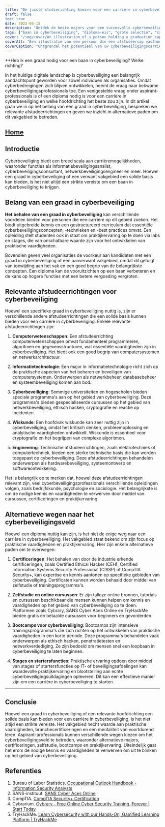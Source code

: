 ```yaml
---
title: "De juiste studierichting kiezen voor een carrière in cyberbeveiliging: Een gids voor aankomende professionals"
draft: false
toc: true
date: 2023-06-15
description: "Ontdek de beste majors voor een succesvolle cyberbeveiligingscarrière en leer hoe u het pad kunt bewandelen om een bekwame professional te worden."
tags: ["baan in cyberbeveiliging", "diploma-eis", "grote selectie", "carrièrepad cyberbeveiliging", "informatiebeveiliging", "cyberbedreigingen", "carrièremogelijkheden", "ontwikkeling van vaardigheden", "branchecertificeringen", "cyberbeveiliging bootcamps", "zelfstudie-opties", "online trainingen", "stageprogramma's", "functies op instapniveau", "banen in cyberbeveiliging", "onderwijs in cyberbeveiliging", "loopbaanbegeleiding", "cyberbeveiligingstrajecten", "beste afstudeerrichtingen voor cyberbeveiliging", "curriculum cyberbeveiliging", "major informatietechnologie", "Informatica majoor", "wiskunde majoor", "technische hoofdvak", "bedrijfsleven en cyberbeveiliging", "psychologie en cyberbeveiliging", "sociologie en cyberbeveiliging", "vooruitzichten op werk in cyberbeveiliging", "praktische vaardigheden in cyberbeveiliging", "voortdurend leren in cyberbeveiliging", "vraag naar cyberbeveiligingsprofessionals"]
cover: "/img/cover/An_illustration_of_a_person_holding_a_graduation_cap_with.png"
coverAlt: "Een illustratie van een persoon die een afstudeercap vasthoudt met een schild dat cyberbeveiliging voorstelt, als symbool voor de behoefte aan onderwijs en vaardigheden op het gebied van cyberbeveiliging. --aspect 16:9"
coverCaption: "Ontgrendel het potentieel van uw cyberbeveiligingscarrière met onderwijs en vaardigheden."
---
```


**Heb ik een graad nodig voor een baan in cyberbeveiliging? Welke richting?

In het huidige digitale landschap is cyberbeveiliging een belangrijk aandachtspunt geworden voor zowel individuen als organisaties. Omdat cyberbedreigingen zich blijven ontwikkelen, neemt de vraag naar bekwame cyberbeveiligingsprofessionals toe. Een veelgestelde vraag onder aspirant-professionals is of een diploma nodig is voor een carrière in cyberbeveiliging en welke hoofdrichting het beste zou zijn. In dit artikel gaan we in op het belang van een graad in cyberbeveiliging, bespreken we relevante afstudeerrichtingen en geven we inzicht in alternatieve paden om dit vakgebied te betreden.

## [Home](/cyber-security-career-playbook-start/)

## Introductie

Cyberbeveiliging biedt een breed scala aan carrièremogelijkheden, waaronder functies als informatiebeveiligingsanalist, cyberbeveiligingsconsultant, netwerkbeveiligingsengineer en meer. Hoewel een graad in cyberbeveiliging of een verwant vakgebied een solide basis kan bieden, is het niet altijd een strikte vereiste om een baan in cyberbeveiliging te krijgen.

## Belang van een graad in cyberbeveiliging

**Het behalen van een graad in cyberbeveiliging** kan verschillende voordelen bieden voor personen die een carrière op dit gebied zoeken. Het biedt uitgebreide kennis en een gestructureerd curriculum dat essentiële cyberbeveiligingsconcepten, -technieken en -best practices omvat. Een opleiding stelt studenten ook in staat om praktijkervaring op te doen via labs en stages, die van onschatbare waarde zijn voor het ontwikkelen van praktische vaardigheden.

Bovendien geven veel organisaties de voorkeur aan kandidaten met een graad in cyberbeveiliging of een aanverwant vakgebied, omdat dit getuigt van toewijding aan het vak en een goed begrip van de belangrijkste concepten. Een diploma kan de vooruitzichten op een baan verbeteren en de kans op hogere functies met een betere vergoeding vergroten.

## Relevante afstudeerrichtingen voor cyberbeveiliging

Hoewel een specifieke graad in cyberbeveiliging nuttig is, zijn er verschillende andere afstudeerrichtingen die een solide basis kunnen bieden voor een carrière in cyberbeveiliging. Enkele relevante afstudeerrichtingen zijn:

1. **Computerwetenschappen**: Een afstudeerrichting computerwetenschappen omvat fundamenteel programmeren, algoritmen en gegevensstructuren, wat essentiële vaardigheden zijn in cyberbeveiliging. Het biedt ook een goed begrip van computersystemen en netwerkarchitectuur.

2. **Informatietechnologie**: Een major in informatietechnologie richt zich op de praktische aspecten van het beheren en beveiligen van computersystemen. Onderwerpen als netwerkbeheer, databasebeheer en systeembeveiliging komen aan bod.

3. **Cyberbeveiliging**: Sommige universiteiten en hogescholen bieden speciale programma's aan op het gebied van cyberbeveiliging. Deze programma's bieden gespecialiseerde cursussen op het gebied van netwerkbeveiliging, ethisch hacken, cryptografie en reactie op incidenten.

4. **Wiskunde**: Een hoofdvak wiskunde kan zeer nuttig zijn in cyberbeveiliging, omdat het kritisch denken, probleemoplossing en analytische vaardigheden ontwikkelt. Wiskunde is essentieel voor cryptografie en het begrijpen van complexe algoritmen.

5. **Engineering**: Technische afstudeerrichtingen, zoals elektrotechniek of computertechniek, bieden een sterke technische basis die kan worden toegepast op cyberbeveiliging. Deze afstudeerrichtingen behandelen onderwerpen als hardwarebeveiliging, systeemontwerp en softwareontwikkeling.

Het is belangrijk op te merken dat, hoewel deze afstudeerrichtingen relevant zijn, veel cyberbeveiligingsprofessionals verschillende opleidingen volgen, zoals bedrijfskunde, psychologie en sociologie. Het belangrijkste is om de nodige kennis en vaardigheden te verwerven door middel van cursussen, certificeringen en praktijkervaring.

## Alternatieve wegen naar het cyberbeveiligingsveld

Hoewel een diploma nuttig kan zijn, is het niet de enige weg naar een carrière in cyberbeveiliging. Het vakgebied staat bekend om zijn focus op praktische vaardigheden en praktijkervaring. Hier zijn enkele alternatieve paden om te overwegen:

1. **Certificeringen**: Het behalen van door de industrie erkende certificeringen, zoals Certified Ethical Hacker (CEH), Certified Information Systems Security Professional (CISSP) of CompTIA Security+, kan expertise en kennis aantonen op specifieke gebieden van cyberbeveiliging. Certificaten kunnen worden behaald door middel van zelfstudie of trainingsprogramma's.

2. **Zelfstudie en online cursussen**: Er zijn talloze online bronnen, tutorials en cursussen beschikbaar die mensen kunnen helpen om kennis en vaardigheden op het gebied van cyberbeveiliging op te doen. Platformen zoals Cybrary, SANS Cyber Aces Online en TryHackMe bieden gratis en betaalde cursussen voor beginners en gevorderden.

3. **Bootcamps voor cyberbeveiliging**: Bootcamps zijn intensieve trainingsprogramma's die zich richten op het ontwikkelen van praktische vaardigheden in een korte periode. Deze programma's behandelen vaak onderwerpen als ethisch hacken, penetratietesten en netwerkverdediging. Ze zijn bedoeld om mensen snel een loopbaan in cyberbeveiliging te laten beginnen.

4. **Stages en startersfuncties**: Praktische ervaring opdoen door middel van stages of startersfuncties op IT- of beveiligingsafdelingen kan waardevolle praktijkervaring en blootstelling aan echte cyberbeveiligingsuitdagingen opleveren. Dit kan een effectieve manier zijn om een carrière in cyberbeveiliging te starten.

______

## Conclusie

Hoewel een graad in cyberbeveiliging of een relevante hoofdrichting een solide basis kan bieden voor een carrière in cyberbeveiliging, is het niet altijd een strikte vereiste. Het vakgebied hecht waarde aan praktische vaardigheden, branchecertificeringen en een mentaliteit van voortdurend leren. Aspirant-professionals kunnen verschillende wegen kiezen om het cyberbeveiligingsveld te betreden, waaronder alternatieve majors, certificeringen, zelfstudie, bootcamps en praktijkervaring. Uiteindelijk gaat het erom de nodige kennis en vaardigheden te verwerven om uit te blinken op het gebied van cyberbeveiliging.

## Referenties

1. Bureau of Labor Statistics. [Occupational Outlook Handbook - Information Security Analysts](https://www.bls.gov/ooh/computer-and-information-technology/information-security-analysts.htm)
2. SANS-instituut. [SANS Cyber Aces Online](https://www.cyberaces.org/)
3. CompTIA. [CompTIA Security+ Certification](https://www.comptia.org/certifications/security)
4. Cybrarium. [Cybrary - Free Online Cyber Security Training, Forever | Start Today](https://www.cybrary.it/)
5. TryHackMe. [Learn Cybersecurity with our Hands-On, Gamified Learning Platform | TryHackMe](https://tryhackme.com/signup?referrer=5f651e437af6815dfbc2ab56)

